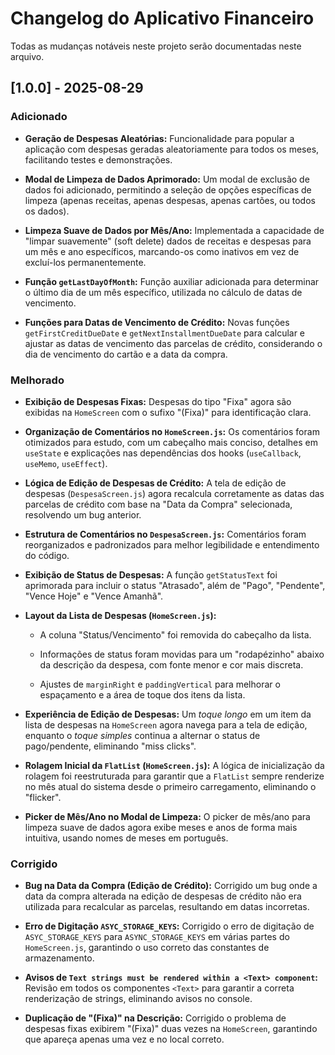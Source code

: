 # Changelog do Aplicativo Financeiro

Todas as mudanças notáveis neste projeto serão documentadas neste arquivo.

## [1.0.0] - 2025-08-29

### Adicionado

* **Geração de Despesas Aleatórias:** Funcionalidade para popular a aplicação com despesas geradas aleatoriamente para todos os meses, facilitando testes e demonstrações.

* **Modal de Limpeza de Dados Aprimorado:** Um modal de exclusão de dados foi adicionado, permitindo a seleção de opções específicas de limpeza (apenas receitas, apenas despesas, apenas cartões, ou todos os dados).

* **Limpeza Suave de Dados por Mês/Ano:** Implementada a capacidade de "limpar suavemente" (soft delete) dados de receitas e despesas para um mês e ano específicos, marcando-os como inativos em vez de excluí-los permanentemente.

* **Função `getLastDayOfMonth`:** Função auxiliar adicionada para determinar o último dia de um mês específico, utilizada no cálculo de datas de vencimento.

* **Funções para Datas de Vencimento de Crédito:** Novas funções `getFirstCreditDueDate` e `getNextInstallmentDueDate` para calcular e ajustar as datas de vencimento das parcelas de crédito, considerando o dia de vencimento do cartão e a data da compra.

### Melhorado

* **Exibição de Despesas Fixas:** Despesas do tipo "Fixa" agora são exibidas na `HomeScreen` com o sufixo "(Fixa)" para identificação clara.

* **Organização de Comentários no `HomeScreen.js`:** Os comentários foram otimizados para estudo, com um cabeçalho mais conciso, detalhes em `useState` e explicações nas dependências dos hooks (`useCallback`, `useMemo`, `useEffect`).

* **Lógica de Edição de Despesas de Crédito:** A tela de edição de despesas (`DespesaScreen.js`) agora recalcula corretamente as datas das parcelas de crédito com base na "Data da Compra" selecionada, resolvendo um bug anterior.

* **Estrutura de Comentários no `DespesaScreen.js`:** Comentários foram reorganizados e padronizados para melhor legibilidade e entendimento do código.

* **Exibição de Status de Despesas:** A função `getStatusText` foi aprimorada para incluir o status "Atrasado", além de "Pago", "Pendente", "Vence Hoje" e "Vence Amanhã".

* **Layout da Lista de Despesas (`HomeScreen.js`):**

  * A coluna "Status/Vencimento" foi removida do cabeçalho da lista.

  * Informações de status foram movidas para um "rodapézinho" abaixo da descrição da despesa, com fonte menor e cor mais discreta.

  * Ajustes de `marginRight` e `paddingVertical` para melhorar o espaçamento e a área de toque dos itens da lista.

* **Experiência de Edição de Despesas:** Um *toque longo* em um item da lista de despesas na `HomeScreen` agora navega para a tela de edição, enquanto o *toque simples* continua a alternar o status de pago/pendente, eliminando "miss clicks".

* **Rolagem Inicial da `FlatList` (`HomeScreen.js`):** A lógica de inicialização da rolagem foi reestruturada para garantir que a `FlatList` sempre renderize no mês atual do sistema desde o primeiro carregamento, eliminando o "flicker".

* **Picker de Mês/Ano no Modal de Limpeza:** O picker de mês/ano para limpeza suave de dados agora exibe meses e anos de forma mais intuitiva, usando nomes de meses em português.

### Corrigido

* **Bug na Data da Compra (Edição de Crédito):** Corrigido um bug onde a data da compra alterada na edição de despesas de crédito não era utilizada para recalcular as parcelas, resultando em datas incorretas.

* **Erro de Digitação `ASYC_STORAGE_KEYS`:** Corrigido o erro de digitação de `ASYC_STORAGE_KEYS` para `ASYNC_STORAGE_KEYS` em várias partes do `HomeScreen.js`, garantindo o uso correto das constantes de armazenamento.

* **Avisos de `Text strings must be rendered within a <Text> component`:** Revisão em todos os componentes `<Text>` para garantir a correta renderização de strings, eliminando avisos no console.

* **Duplicação de "(Fixa)" na Descrição:** Corrigido o problema de despesas fixas exibirem "(Fixa)" duas vezes na `HomeScreen`, garantindo que apareça apenas uma vez e no local correto.
